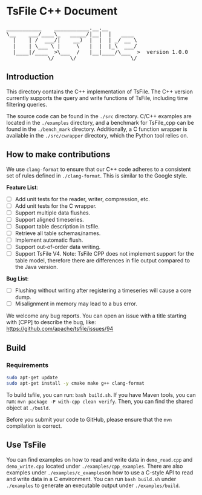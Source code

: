 <!--

​    Licensed to the Apache Software Foundation (ASF) under one
​    or more contributor license agreements.  See the NOTICE file
​    distributed with this work for additional information
​    regarding copyright ownership.  The ASF licenses this file
​    to you under the Apache License, Version 2.0 (the
​    "License"); you may not use this file except in compliance
​    with the License.  You may obtain a copy of the License at

​        http://www.apache.org/licenses/LICENSE-2.0

​    Unless required by applicable law or agreed to in writing,
​    software distributed under the License is distributed on an
​    "AS IS" BASIS, WITHOUT WARRANTIES OR CONDITIONS OF ANY
​    KIND, either express or implied.  See the License for the
​    specific language governing permissions and limitations
​    under the License.

-->

# TsFile C++ Document

<pre>
___________    ___________.__.__          
\__    ___/____\_   _____/|__|  |   ____  
  |    | /  ___/|    __)  |  |  | _/ __ \ 
  |    | \___ \ |     \   |  |  |_\  ___/ 
  |____|/____  >\___  /   |__|____/\___  >  version 1.0.0
             \/     \/                 \/  
</pre>


## Introduction


This directory contains the C++ implementation of TsFile. The C++ version currently supports the query and write functions of TsFile, including time filtering queries.

The source code can be found in the `./src` directory. C/C++ examples are located in the `./examples` directory, and a benchmark for TsFile_cpp can be found in the `./bench_mark` directory. Additionally, a C function wrapper is available in the `./src/cwrapper` directory, which the Python tool relies on.

## How to make contributions

We use `clang-format` to ensure that our C++ code adheres to a consistent set of rules defined in `./clang-format`. This is similar to the Google style.

**Feature List**:

- [ ] Add unit tests for the reader, writer, compression, etc.
- [ ] Add unit tests for the C wrapper.
- [ ] Support multiple data flushes.
- [ ] Support aligned timeseries.
- [ ] Support table description in tsfile.
- [ ] Retrieve all table schemas/names.
- [ ] Implement automatic flush.
- [ ] Support out-of-order data writing.
- [ ] Support TsFile V4. Note: TsFile CPP does not implement support for the table model, therefore there are differences in file output compared to the Java version.

**Bug List**:

- [ ] Flushing without writing after registering a timeseries will cause a core dump.
- [ ] Misalignment in memory may lead to a bus error.

We welcome any bug reports. You can open an issue with a title starting with [CPP] to describe the bug, like: https://github.com/apache/tsfile/issues/94

## Build

### Requirements

```bash
sudo apt-get update
sudo apt-get install -y cmake make g++ clang-format
```

To build tsfile, you can run: `bash build.sh`. If you have Maven tools, you can run: `mvn package -P with-cpp clean verify`. Then, you can find the shared object at `./build`.

Before you submit your code to GitHub, please ensure that the `mvn` compilation is correct.

## Use TsFile

You can find examples on how to read and write data in `demo_read.cpp` and `demo_write.cpp` located under `./examples/cpp_examples`. There are also examples under `./examples/c_examples`on how to use a C-style API to read and write data in a C environment. You can run `bash build.sh` under `./examples` to generate an executable output under `./examples/build`.
